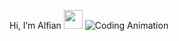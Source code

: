 Hi, I’m Alfian <img src="https://raw.githubusercontent.com/MartinHeinz/MartinHeinz/master/wave.gif" width="30px">
<img alt="Coding Animation" src="https://raw.githubusercontent.com/gist/patevs/b007a0e98fb216438d4cbf559fac4166/raw/88f20c9d749d756be63f22b09f3c4ac570bc5101/programming.gif">
